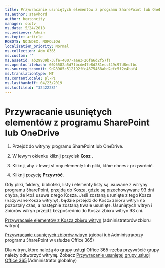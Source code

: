 ```yaml
---
title: Przywracanie usuniętych elementów z programu SharePoint lub OneDrive
ms.author: stevhord
author: bentoncity
manager: scotv
ms.date: 5/24/2018
ms.audience: Admin
ms.topic: article
ROBOTS: NOINDEX, NOFOLLOW
localization_priority: Normal
ms.collection: Adm_O365
ms.custom: ''
ms.assetid: ab29939b-37fe-4007-aae3-26fa6d2f57fa
ms.openlocfilehash: 6076582a5d7fbcde47e8d281ecc649c97d8edfbc
ms.sourcegitcommit: 9d78905c512192ffc4675468abd2efc5f2e4baf4
ms.translationtype: MT
ms.contentlocale: pl-PL
ms.lasthandoff: 04/23/2019
ms.locfileid: "32422285"
---
```

# <a name="restore-deleted-items-from-sharepoint-or-onedrive"></a>Przywracanie usuniętych elementów z programu SharePoint lub OneDrive

1. Przejdź do witryny programu SharePoint lub OneDrive.
    
2. W lewym okienku kliknij przycisk **Kosz** . 
    
3. Kliknij, aby z lewej strony elementy lub pliki, które chcesz przywrócić.
    
4. Kliknij pozycję **Przywróć**. 
    
Gdy pliki, foldery, biblioteki, listy i elementy listy są usuwane z witryny programu SharePoint, przejdą do Kosza, gdzie są przechowywane 93 dni chyba, że ktoś usuwa z tego Kosza. Jeśli zostaną usunięte z tego Kosza (nazywane Kosza witryny), będzie przejdź do Kosza zbioru witryn na pozostały czas, a następnie zostaną trwale usunięte. Usuniętych witryn i zbiorów witryn przejdź bezpośrednio do Kosza zbioru witryn 93 dni.
  
[Przywracanie elementów z Kosza zbioru witryn](https://go.microsoft.com/fwlink/?linkid=867800) (administratorów zbioru witryn) 
  
[Przywracanie usuniętych zbiorów witryn](https://go.microsoft.com/fwlink/?linkid=867660) (global lub Administratorzy programu SharePoint w usłudze Office 365) 
  
Dla witryn, które należą do grupy usługi Office 365 trzeba przywrócić grupy należy odtworzyć witrynę. Zobacz [Przywracanie usuniętej grupy usługi Office 365](https://go.microsoft.com/fwlink/?linkid=867802) (Administrator globalny) 
  

